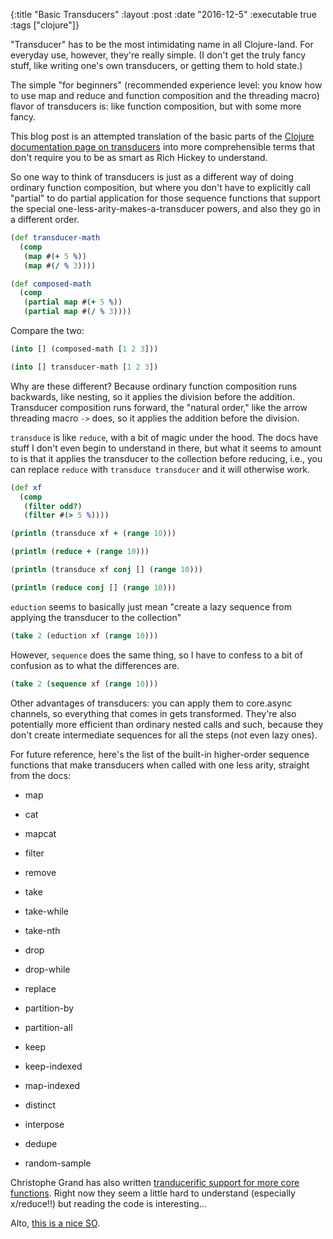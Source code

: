 {:title "Basic Transducers"
 :layout :post
 :date "2016-12-5"
 :executable true
 :tags  ["clojure"]}
 
"Transducer" has to be the most intimidating name in all Clojure-land. For everyday use, however, they're really simple. (I don't get the truly fancy stuff, like writing one's own transducers, or getting them to hold state.)
 
The simple "for beginners" (recommended experience level: you know how to use map and reduce and function composition and the threading macro) flavor of transducers is: like function composition, but with some more fancy. 

This blog post is an attempted translation of the basic parts of the [Clojure documentation page on transducers](http://clojure.org/reference/transducers) into more comprehensible terms that don't require you to be as smart as Rich Hickey to understand.

So one way to think of transducers is just as a different way of doing ordinary function composition, but where you don't have to explicitly call "partial" to do partial application for those sequence functions that support the special one-less-arity-makes-a-transducer powers, and also they go in a different order.

```clojure
(def transducer-math
  (comp
   (map #(+ 5 %))
   (map #(/ % 3))))

(def composed-math
  (comp
   (partial map #(+ 5 %))
   (partial map #(/ % 3))))
```

Compare the two: 

```clojure
(into [] (composed-math [1 2 3]))
```

```clojure
(into [] transducer-math [1 2 3])
```

Why are these different?  Because ordinary function composition runs backwards, like nesting, so it applies the division before the addition.  Transducer composition runs forward, the "natural order," like the arrow threading macro `->` does, so it applies the addition before the division.

`transduce` is like `reduce`, with a bit of magic under the hood. The docs have stuff I don't even begin to understand in there, but what it seems to amount to is that it applies the transducer to the collection before reducing, i.e., you can replace `reduce` with `transduce transducer` and it will otherwise work. 

```clojure
(def xf 
  (comp 
   (filter odd?)
   (filter #(> 5 %))))
```

```clojure
(println (transduce xf + (range 10)))
```

```clojure
(println (reduce + (range 10)))
```

```clojure
(println (transduce xf conj [] (range 10)))
```

```clojure
(println (reduce conj [] (range 10)))
```

`eduction` seems to basically just mean "create a lazy sequence from applying the transducer to the collection" 

```clojure
(take 2 (eduction xf (range 10)))
```

However, `sequence` does the same thing, so I have to confess to a bit of confusion as to what the differences are.

```clojure
(take 2 (sequence xf (range 10)))
```

Other advantages of transducers: you can apply them to core.async channels, so everything that comes in gets transformed. They're also potentially more efficient than ordinary nested calls and such, because they don't create intermediate sequences for all the steps (not even lazy ones).

For future reference, here's the list of the built-in higher-order sequence functions that make transducers when called with one less arity, straight from the docs:

- map 

- cat 

- mapcat 

- filter 

- remove 

- take 

- take-while 

- take-nth 

- drop 

- drop-while 

- replace 

- partition-by 

- partition-all 

- keep 

- keep-indexed 

- map-indexed 

- distinct 

- interpose 

- dedupe 

- random-sample

Christophe Grand has also written [tranducerific support for more core functions](https://github.com/cgrand/xforms). Right now they seem a little hard to understand (especially x/reduce!!) but reading the code is interesting...

Alto, [this is a nice SO](http://stackoverflow.com/questions/26317325/can-someone-explain-clojure-transducers-to-me-in-simple-terms).





